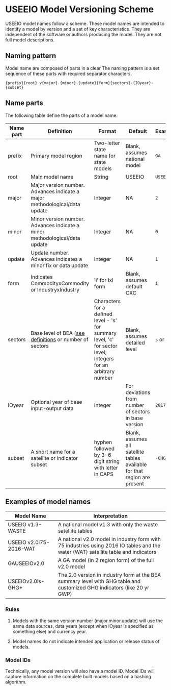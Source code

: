 # USEEIO Model Versioning Scheme

USEEIO model names follow a scheme.
These model names are intended to identify a model by version and a set of key characteristics. 
They are independent of the software or authors producing the model.
They are not full model descriptions.


## Naming pattern
Model name are composed of parts in a clear 
The naming pattern is a set sequence of these parts with required separator characters.
```
{prefix}{root} v{major}.{minor}.{update}{form}{sectors}-{IOyear}-{subset}
```

## Name parts
The following table define the parts of a model name.

|Name part | Definition | Format | Default|  Example|
|---|---|---|---|---|
| prefix | Primary model region | Two-letter state name for state models| Blank, assumes national model| `GA`|
|root | Main model name |String| USEEIO | `USEEIO`|
|major |  Major version number. Advances indicate a major methodological/data update | Integer | NA | `2`|
|minor | Minor version number. Advances indicate a minor methodological/data update | Integer| NA| `0`|
|update| Update number. Advances indicates a minor fix or data update| Integer| NA| `1`|
|form| Indicates CommodityxCommodity or IndustryxIndustry | 'i' for IxI form | Blank, assumes default CXC| `i`|
|sectors | Base level of BEA ([see definitions](https://www.bea.gov/sites/default/files/methodologies/industry_primer.pdf#page=17) or number of sectors | Characters for a defined level - 's' for summary level, 'c' for sector level; Integers for an arbitrary number | Blank, assumes detailed level| `s` or `75`|
|IOyear|Optional year of base input-output data|Integer|For deviations from number of sectors in base version|`2017`|
|subset| A short name for a satellite or indicator subset | hyphen followed by 3-6 digit string with letter in CAPS | Blank, assumes all satellite tables available for that region are present| `-GHG`

## Examples of model names

|Model Name|Interpretation|
|---|---|
|USEEIO v1.3-WASTE|A national model v1.3 with only the waste satellite tables|
|USEEIO v2.0i75-2016-WAT| A national v2.0 model in industry form with 75 industries using 2016 IO tables and the water (WAT) satellite table and indicators
|GAUSEEIOv2.0|A GA model (in 2 region form) of the full v2.0 model|
|USEEIOv2.0is-GHG+|The 2.0 version in industry form at the BEA summary level with GHG table and customized GHG indicators (like 20 yr GWP)|

### Rules

1. Models with the same version number (major.minor.update) will use the same data sources, data years (except when IOyear is specified as something else) and currency year.
   
2. Model names do not indicate intended application or release status of models.
   
### Model IDs
Technically, any model version will also have a model ID. Model IDs will capture information on the complete built models based on a hashing algorithm.









